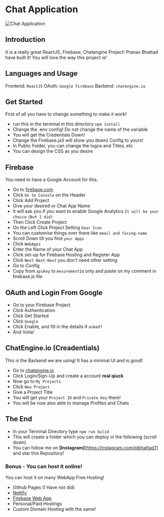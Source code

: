 # Chat Application

![Chat Application](https://i.ibb.co/GJwyy9m/Bv9-Js3-QLOLY-HD.jpg)

## Introduction
It is a really great ReactJS, Firebase, Chatengine Project!
Pranav Bhattad have built it!
You will love the way this project is!

## Languages and Usage
Frontend: `ReactJS`
OAuth: `Google Firebase`
Backend: `chatengine.io`

## Get Started
First of all you have to change something to make it work!
* run this in the terminal in this directory `npm install`
* Change the .env config! Do not change the name of the variable
* You will get the Credentials Down!
* Change the Firebase.js(I will show you down) Config to yours!
* In Public Folder, you can change the logos and Titles, etc
* You can design the CSS as you desire

## Firebase
You need to have a Google Account for this.
* Go to [firebase.com](https://firebase.com)
* Click `Go to Console` on the Header
* Click Add Project
* Give your desired or Chat App Name
* It will ask you if you want to enable Google Analytics
`It will be your choice` `(But I did)`
* Then Click Create Project
* On the Left Click Project Setting `Gear Icon`
* You can customise things over there like `email and facing-name`
* Scroll Down till you find `your Apps`
* Click `WebApps`
* Enter the Name of your Chat App
* Click set-up for Firebase Hosting and Register App
* Click `Next-Next-Next` you don't need other setting
* Go to Config
* Copy from `apiKey` to `mesurementId` only and paste on my comment in firebase.js file

## OAuth and Login From Google
* Go to your Firebase Project
* Click Authentication
* Click Get Started
* Click `Google`
* Click Enable, and fill in the details if `asked?`
* And Voila!

## ChatEngine.io (Creadentials)
This is the Backend we are using! It has a minimal UI and is good!
* Go to [chatengine.io](https://chatengine.io)
* Click Login/Sign-Up and create a account __real qiuck__
* Now go to `My Projects`
* Click `New Project`
* Give a Project Title
* You will get your `Project ID` and `Private Key` there!
* You will be now also able to manage Profiles and Chats

## The End
* In your Terminal Directory type `npm run bulid`
* This will create a folder which you can deploy in the following (scroll down)
* You can follow me on __[Instagram]__(https://instagram.com/plbhattad7) and star this Repository!

### Bonus - You can host it online!
You can host it on many WebApp Free Hosting!
* Github Pages (I Have not did)
* [Netlify](https://chatengine-plb.netlify.app/)
* [Firebase Web App](https://chat-engine-737d5.web.app/)
* Personal/Paid Hostings
* Custom Domain Hosting with the same!